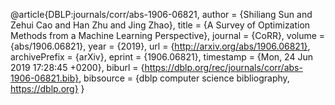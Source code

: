 @article{DBLP:journals/corr/abs-1906-06821,
  author    = {Shiliang Sun and
               Zehui Cao and
               Han Zhu and
               Jing Zhao},
  title     = {A Survey of Optimization Methods from a Machine Learning Perspective},
  journal   = {CoRR},
  volume    = {abs/1906.06821},
  year      = {2019},
  url       = {http://arxiv.org/abs/1906.06821},
  archivePrefix = {arXiv},
  eprint    = {1906.06821},
  timestamp = {Mon, 24 Jun 2019 17:28:45 +0200},
  biburl    = {https://dblp.org/rec/journals/corr/abs-1906-06821.bib},
  bibsource = {dblp computer science bibliography, https://dblp.org}
}